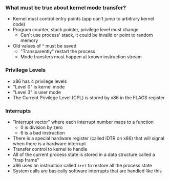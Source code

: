 ### What must be true about kernel mode transfer?
- Kernel must control entry points (app can't jump to arbitrary kernel code)
- Program counter, stack pointer, privilege level must change
	- Can't use process' stack, it could be invalid or point to random memory
- Old values of ^ must be saved 
	- "Transparently" restart the process
	- Mode transfers must happen at known instruction stream
### Privilege Levels
- x86 has 4 privilege levels
- "Level 0" is kernel mode
- "Level 3" is user mode
- The Current Privilege Level (CPL) is stored by x86 in the FLAGS register

### Interrupts
- "Interrupt vector" where each interrupt number maps to a function
	- 0 is division by zero
	- 6 is a bad instruction
- There is a special hardware register (called IDTR on x86) that will signal when there is a hardware interrupt
- Transfer control to kernel to handle
- All of the current process state is stored in a data structure called a "trap frame"
- x86 uses an instruction called `iret` to restore all the process state
- System calls are basically software interrupts that are handled like this